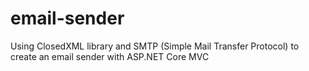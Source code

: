 # email-sender
Using ClosedXML library and SMTP (Simple Mail Transfer Protocol) to create an email sender with ASP.NET Core MVC
